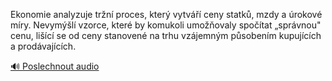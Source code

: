 
Ekonomie analyzuje tržní proces, který vytváří ceny statků, mzdy a úrokové míry. Nevymýšlí vzorce, které by komukoli umožňovaly spočítat „správnou" cenu, lišící se od ceny stanovené na trhu vzájemným působením kupujících a prodávajících.

[🔊 Poslechnout audio](/data/7-paragraphs/audio/chapter_72/para_001-Ekonomie-analyzuje-trn-proces-kter-vytv-cen.mp3)
